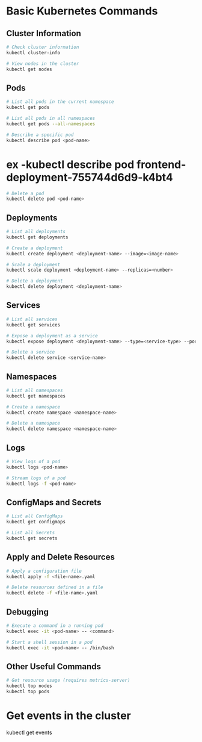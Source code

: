 # Basic Kubernetes Commands

## Cluster Information
```bash
# Check cluster information
kubectl cluster-info
```
```bash
# View nodes in the cluster
kubectl get nodes
```

## Pods
```bash
# List all pods in the current namespace
kubectl get pods
```
```bash
# List all pods in all namespaces
kubectl get pods --all-namespaces
```
```bash
# Describe a specific pod
kubectl describe pod <pod-name>
```
# ex -kubectl describe pod frontend-deployment-755744d6d9-k4bt4

```bash
# Delete a pod
kubectl delete pod <pod-name>
```

## Deployments
```bash
# List all deployments
kubectl get deployments
```
```bash
# Create a deployment
kubectl create deployment <deployment-name> --image=<image-name>
```

```bash
# Scale a deployment
kubectl scale deployment <deployment-name> --replicas=<number>
```

```bash
# Delete a deployment
kubectl delete deployment <deployment-name>
```

## Services
```bash
# List all services
kubectl get services
```

```bash
# Expose a deployment as a service
kubectl expose deployment <deployment-name> --type=<service-type> --port=<port>
```

```bash
# Delete a service
kubectl delete service <service-name>
```

## Namespaces
```bash
# List all namespaces
kubectl get namespaces
```

```bash
# Create a namespace
kubectl create namespace <namespace-name>
```

```bash
# Delete a namespace
kubectl delete namespace <namespace-name>
```

## Logs
```bash
# View logs of a pod
kubectl logs <pod-name>
```

```bash
# Stream logs of a pod
kubectl logs -f <pod-name>
```

## ConfigMaps and Secrets
```bash
# List all ConfigMaps
kubectl get configmaps
```

```bash
# List all Secrets
kubectl get secrets
```

## Apply and Delete Resources
```bash
# Apply a configuration file
kubectl apply -f <file-name>.yaml
```
```bash
# Delete resources defined in a file
kubectl delete -f <file-name>.yaml
```

## Debugging
```bash
# Execute a command in a running pod
kubectl exec -it <pod-name> -- <command>
```
```bash
# Start a shell session in a pod
kubectl exec -it <pod-name> -- /bin/bash
```

## Other Useful Commands
```bash
# Get resource usage (requires metrics-server)
kubectl top nodes
kubectl top pods
```

# Get events in the cluster
kubectl get events
```
